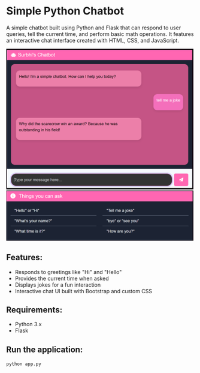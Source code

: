 # Simple Python Chatbot 
A simple chatbot built using Python and Flask that can respond to user queries, tell the current time, and perform basic math operations. It features an interactive chat interface created with HTML, CSS, and JavaScript.

<img src="assets/chatbot.png" alt="Chatbot Image" width="500"/>
<img src="assets/questions.png" alt="Chatbot Interaction" width="500"/>

## Features:
- Responds to greetings like "Hi" and "Hello"
- Provides the current time when asked
- Displays jokes for a fun interaction
- Interactive chat UI built with Bootstrap and custom CSS


## Requirements:
- Python 3.x
- Flask

## Run the application:
   ```bash
   python app.py


